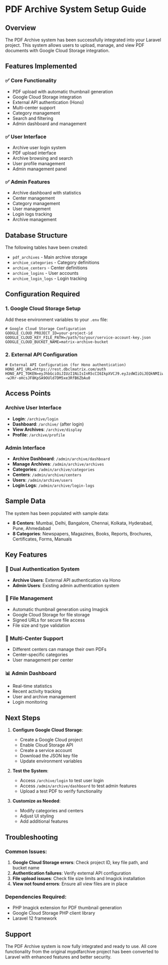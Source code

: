 # PDF Archive System Setup Guide

## Overview
The PDF Archive system has been successfully integrated into your Laravel project. This system allows users to upload, manage, and view PDF documents with Google Cloud Storage integration.

## Features Implemented

### ✅ **Core Functionality**
- PDF upload with automatic thumbnail generation
- Google Cloud Storage integration
- External API authentication (Hono)
- Multi-center support
- Category management
- Search and filtering
- Admin dashboard and management

### ✅ **User Interface**
- Archive user login system
- PDF upload interface
- Archive browsing and search
- User profile management
- Admin management panel

### ✅ **Admin Features**
- Archive dashboard with statistics
- Center management
- Category management
- User management
- Login logs tracking
- Archive management

## Database Structure

The following tables have been created:
- `pdf_archives` - Main archive storage
- `archive_categories` - Category definitions
- `archive_centers` - Center definitions
- `archive_logins` - User accounts
- `archive_login_logs` - Login tracking

## Configuration Required

### 1. Google Cloud Storage Setup
Add these environment variables to your `.env` file:

```env
# Google Cloud Storage Configuration
GOOGLE_CLOUD_PROJECT_ID=your-project-id
GOOGLE_CLOUD_KEY_FILE_PATH=/path/to/your/service-account-key.json
GOOGLE_CLOUD_BUCKET_NAME=matrix-archive-bucket
```

### 2. External API Configuration
```env
# External API Configuration (for Hono authentication)
HONO_API_URL=https://rest.dbclmatrix.com/auth
HONO_API_TOKEN=eyJhbGciOiJIUzI1NiIsInR5cCI6IkpXVCJ9.eyJzdWIiOiJEQkNMIiwibmFtZSI6IkF1dGggQXBpIiwiaWF0IjoxfQ.BuZj--wJRr-oHcsJF8KpSA9OUld7DM5xe3RfB6ZbAu0
```

## Access Points

### Archive User Interface
- **Login**: `/archive/login`
- **Dashboard**: `/archive/` (after login)
- **View Archives**: `/archive/display`
- **Profile**: `/archive/profile`

### Admin Interface
- **Archive Dashboard**: `/admin/archive/dashboard`
- **Manage Archives**: `/admin/archive/archives`
- **Categories**: `/admin/archive/categories`
- **Centers**: `/admin/archive/centers`
- **Users**: `/admin/archive/users`
- **Login Logs**: `/admin/archive/login-logs`

## Sample Data

The system has been populated with sample data:
- **8 Centers**: Mumbai, Delhi, Bangalore, Chennai, Kolkata, Hyderabad, Pune, Ahmedabad
- **8 Categories**: Newspapers, Magazines, Books, Reports, Brochures, Certificates, Forms, Manuals

## Key Features

### 🔐 **Dual Authentication System**
- **Archive Users**: External API authentication via Hono
- **Admin Users**: Existing admin authentication system

### 📁 **File Management**
- Automatic thumbnail generation using Imagick
- Google Cloud Storage for file storage
- Signed URLs for secure file access
- File size and type validation

### 🏢 **Multi-Center Support**
- Different centers can manage their own PDFs
- Center-specific categories
- User management per center

### 📊 **Admin Dashboard**
- Real-time statistics
- Recent activity tracking
- User and archive management
- Login monitoring

## Next Steps

1. **Configure Google Cloud Storage**:
   - Create a Google Cloud project
   - Enable Cloud Storage API
   - Create a service account
   - Download the JSON key file
   - Update environment variables

2. **Test the System**:
   - Access `/archive/login` to test user login
   - Access `/admin/archive/dashboard` to test admin features
   - Upload a test PDF to verify functionality

3. **Customize as Needed**:
   - Modify categories and centers
   - Adjust UI styling
   - Add additional features

## Troubleshooting

### Common Issues:
1. **Google Cloud Storage errors**: Check project ID, key file path, and bucket name
2. **Authentication failures**: Verify external API configuration
3. **File upload issues**: Check file size limits and Imagick installation
4. **View not found errors**: Ensure all view files are in place

### Dependencies Required:
- PHP Imagick extension for PDF thumbnail generation
- Google Cloud Storage PHP client library
- Laravel 12 framework

## Support

The PDF Archive system is now fully integrated and ready to use. All core functionality from the original mypdfarchive project has been converted to Laravel with enhanced features and better security.

